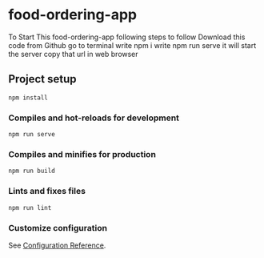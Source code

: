 # food-ordering-app

To Start This food-ordering-app following steps to follow
Download this code from Github
go to terminal
write npm i
write npm run serve
it will start the server copy that url in web browser


## Project setup
```
npm install
```

### Compiles and hot-reloads for development
```
npm run serve
```

### Compiles and minifies for production
```
npm run build
```

### Lints and fixes files
```
npm run lint
```

### Customize configuration
See [Configuration Reference](https://cli.vuejs.org/config/).
